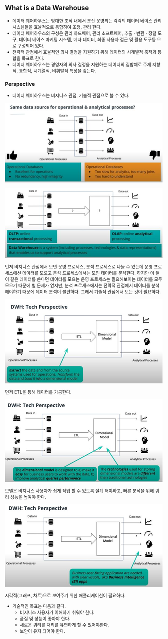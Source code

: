 ## What is a Data Warehouse
* 데이터 웨어하우스는 방대한 조직 내에서 분산 운영되는 각각의 데이터 베이스 관리 시스템들을 효율적으로 통합하여 조정, 관리 한다.
* 데이터 웨어하우스의 구성은 관리 하드웨어, 관리 소프트웨어, 추출ㆍ변환ㆍ정렬 도구, 데이터 베이스 마케팅 시스템, 메타 데이터, 최종 사용자 접근 및 활용 도구등 으로 구성되어 있다.
* 전략적 관점에서 효율적인 의사 결정을 지원하기 위해 데이터의 시계열적 축적과 통합을 목표로 한다.
* 데이터 웨어하우스는 경영자의 의사 결정을 지원하는 데이터의 집합체로 주제 지향적, 통합적, 시계열적, 비휘발적 특성을 갖는다.

### Perspective
*  데이터 웨어하우스는 비지니스 관점, 기술적 관점으로 볼 수 있다.

![](./_image/2021-01-08-18-39-48.jpg)

![](./_image/2021-01-08-18-42-10.jpg)

 먼저 비지니스 관점에서 보면 운영 프로세스, 분석 프로세스로 나눌 수 있는데 운영 프로세스에선 데이터를 모으고 분석 프로세스에서는 모인 데이터를 분석한다. 하지만 이 둘이 같은 데이터를 쓴다면 데이터를 모으는 운영 프로세스는 필요해보이는 데이터를 모두 모으기 때문에 별 문제가 없지만, 분석 프로세스에서는 전략적 관점에서 데이터를 분석해야하기 때문에 데이터 분석이 불편하다. 그래서 기술적 관점에서 보는 것이 필요하다.

![](./_image/2021-01-08-18-30-07.jpg)

먼저 ETL을 통해 데이터를 가공한다.


![](./_image/2021-01-08-18-30-30.jpg)

모델은 비지니스 사용자가 쉽게 작업 할 수 있도록 설계 해야하고, 빠른 분석을 위해 쿼리 성능을 높여야 한다.

![](./_image/2021-01-08-18-30-49.jpg)

시각적(그래프, 차트)으로 보여주기 위한 애플리케이션이 필요하다.

* 기술적인 목표는 다음과 같다.
    * 비지니스 사용자가 이해하기 쉬워야 한다.
    * 품질 및 성능이 좋아야 한다.
    * 새로운 쿼리를 처리를 유연하게 할 수 있어야한다.
    * 보안이 유지 되어야 한다.
